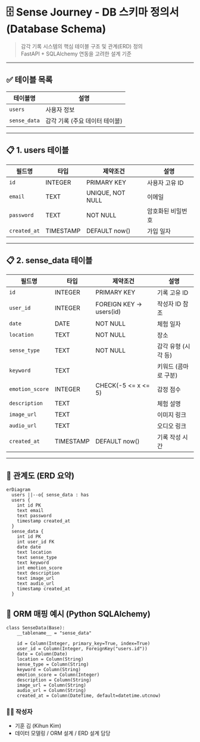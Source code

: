 # 🗄️ Sense Journey - DB 스키마 정의서 (Database Schema)

> 감각 기록 시스템의 핵심 테이블 구조 및 관계(ERD) 정의  
> FastAPI + SQLAlchemy 연동을 고려한 설계 기준

---

## ✅ 테이블 목록

| 테이블명       | 설명                         |
|----------------|------------------------------|
| `users`        | 사용자 정보                  |
| `sense_data`   | 감각 기록 (주요 데이터 테이블) |

---

## 📋 1. users 테이블

| 필드명     | 타입      | 제약조건        | 설명           |
|------------|-----------|------------------|----------------|
| `id`       | INTEGER   | PRIMARY KEY      | 사용자 고유 ID |
| `email`    | TEXT      | UNIQUE, NOT NULL | 이메일         |
| `password` | TEXT      | NOT NULL         | 암호화된 비밀번호 |
| `created_at` | TIMESTAMP | DEFAULT now()   | 가입 일자      |

---

## 📋 2. sense_data 테이블

| 필드명         | 타입      | 제약조건         | 설명                     |
|----------------|-----------|------------------|--------------------------|
| `id`           | INTEGER   | PRIMARY KEY      | 기록 고유 ID             |
| `user_id`      | INTEGER   | FOREIGN KEY → users(id) | 작성자 ID 참조 |
| `date`         | DATE      | NOT NULL         | 체험 일자                |
| `location`     | TEXT      | NOT NULL         | 장소                     |
| `sense_type`   | TEXT      | NOT NULL         | 감각 유형 (시각 등)      |
| `keyword`      | TEXT      |                  | 키워드 (콤마로 구분)     |
| `emotion_score`| INTEGER   | CHECK(-5 <= x <= 5) | 감정 점수           |
| `description`  | TEXT      |                  | 체험 설명                |
| `image_url`    | TEXT      |                  | 이미지 링크              |
| `audio_url`    | TEXT      |                  | 오디오 링크              |
| `created_at`   | TIMESTAMP | DEFAULT now()    | 기록 작성 시간           |

---

## 🔁 관계도 (ERD 요약)

```mermaid
erDiagram
  users ||--o{ sense_data : has
  users {
    int id PK
    text email
    text password
    timestamp created_at
  }
  sense_data {
    int id PK
    int user_id FK
    date date
    text location
    text sense_type
    text keyword
    int emotion_score
    text description
    text image_url
    text audio_url
    timestamp created_at
  }
```

## 🧩 ORM 매핑 예시 (Python SQLAlchemy)

```
class SenseData(Base):
    __tablename__ = "sense_data"

    id = Column(Integer, primary_key=True, index=True)
    user_id = Column(Integer, ForeignKey("users.id"))
    date = Column(Date)
    location = Column(String)
    sense_type = Column(String)
    keyword = Column(String)
    emotion_score = Column(Integer)
    description = Column(String)
    image_url = Column(String)
    audio_url = Column(String)
    created_at = Column(DateTime, default=datetime.utcnow)
```

### 👨‍💻 작성자
- 기훈 김 (Kihun Kim)
- 데이터 모델링 / ORM 설계 / ERD 설계 담당 
